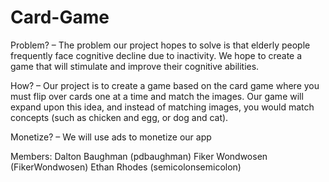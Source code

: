 # Card-Game

Problem? – The problem our project hopes to solve is that elderly people frequently face cognitive decline due to inactivity. We hope to create a game that will stimulate and improve their cognitive abilities.

How? – Our project is to create a game based on the card game where you must flip over cards one at a time and match the images. Our game will expand upon this idea, and instead of matching images, you would match concepts (such as chicken and egg, or dog and cat).  

Monetize? – We will use ads to monetize our app

Members:
Dalton Baughman (pdbaughman)
Fiker Wondwosen (FikerWondwosen)
Ethan Rhodes (semicolonsemicolon)
